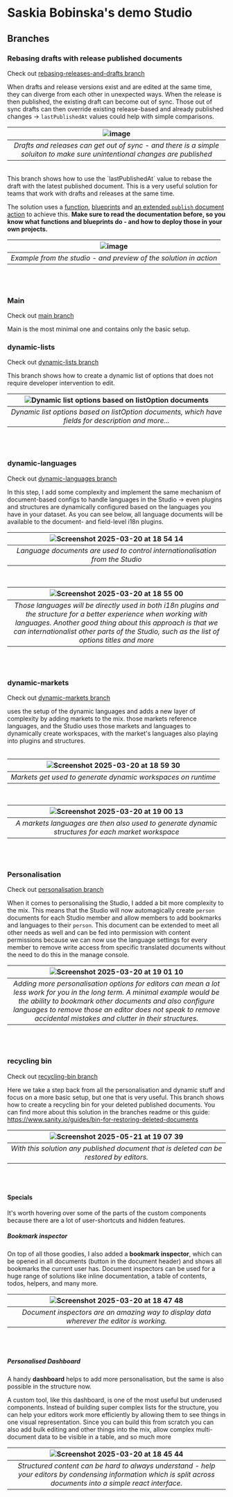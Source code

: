 # Saskia Bobinska's demo Studio

## Branches

### Rebasing drafts with release published documents

Check out [rebasing-releases-and-drafts branch](https://github.com/bobinska-dev/meetup/tree/rebasing-releases-and-drafts)

When drafts and release versions exist and are edited at the same time, they can diverge from each other in unexpected ways. When the release is then published, the existing draft can become out of sync. Those out of sync drafts can then override existing release-based and already published changes -> `lastPublishedAt` values could help with simple comparisons.
<br/>

| ![image](https://github.com/user-attachments/assets/a5a2915f-1561-4895-b78d-d9c72c2a6d7e) |
| :------------------------------------------------------------------------------------------------------------------------------------: |
|                  _Drafts and releases can get out of sync - and there is a simple soluiton to make sure unintentional changes are published_                   |
<br/>
This branch shows how to use the `lastPublishedAt` value to rebase the draft with the latest published document. This is a very useful solution for teams that work with drafts and releases at the same time.

The solution uses a [function](https://www.sanity.io/docs/compute-and-ai/functions-introduction), [blueprints](https://www.sanity.io/docs/compute-and-ai/functions-introduction#k6757f4985012) and [an extended `publish` document action](https://www.sanity.io/docs/studio/document-actions#k9f3cecbfeaa1) to achieve this.
**Make sure to read the documentation before, so you know what functions and blueprints do - and how to deploy those in your own projects.**

| ![image](https://github.com/user-attachments/assets/353aebc5-5f89-40f0-91d3-16cf4727a89a) |
| :------------------------------------------------------------------------------------------------------------------------------------: |
|                  _Example from the studio - and preview of the solution in action_                   |
<br/>
<br/>

### Main

Check out [main branch](https://github.com/bobinska-dev/meetup/tree/main)

Main is the most minimal one and contains only the basic setup.

### dynamic-lists

Check out [dynamic-lists branch](https://github.com/bobinska-dev/meetup/tree/dynamic-lists)

This branch shows how to create a dynamic list of options that does not require developer intervention to edit.
<br>

| ![Dynamic list options based on listOption documents](https://github.com/user-attachments/assets/02494dc1-1b43-45cf-88f4-1fa8dbce8b96) |
| :------------------------------------------------------------------------------------------------------------------------------------: |
|                  _Dynamic list options based on listOption documents, which have fields for description and more..._                   |

<br>
<br>

### dynamic-languages

Check out [dynamic-languages branch](https://github.com/bobinska-dev/meetup/tree/dynmic-languages)

In this step, I add some complexity and implement the same mechanism of document-based configs to handle languages in the Studio -> even plugins and structures are dynamically configured based on the languages you have in your dataset.
As you can see below, all language documents will be available to the document- and field-level i18n plugins.
<br>

| ![Screenshot 2025-03-20 at 18 54 14](https://github.com/user-attachments/assets/18ab4802-3629-4aad-a8f3-9bcfe09f2dcd) |
| :-------------------------------------------------------------------------------------------------------------------: |
|                     _Language documents are used to control internationalisation from the Studio_                     |

<br>

|                                                                               ![Screenshot 2025-03-20 at 18 55 00](https://github.com/user-attachments/assets/c02f4d40-cafa-4c00-b721-1607b2d10714)                                                                               |
| :-------------------------------------------------------------------------------------------------------------------------------------------------------------------------------------------------------------------------------------------------------------------------------: |
| _Those languages will be directly used in both i18n plugins and the structure for a better experience when working with languages. Another good thing about this approach is that we can internationalist other parts of the Studio, such as the list of options titles and more_ |

<br>
<br>

### dynamic-markets

Check out [dynamic-markets branch](https://github.com/bobinska-dev/meetup/tree/dynamic-markets)

uses the setup of the dynamic languages and adds a new layer of complexity by adding markets to the mix. those markets reference languages, and the Studio uses those markets and languages to dynamically create workspaces, with the market's languages also playing into plugins and structures.
<br>
<br>

| ![Screenshot 2025-03-20 at 18 59 30](https://github.com/user-attachments/assets/c6c8a781-2eb8-464d-aade-67ca039c9bb2) |
| :-------------------------------------------------------------------------------------------------------------------: |
|                             _Markets get used to generate dynamic workspaces on runtime_                              |

<br>

| ![Screenshot 2025-03-20 at 19 00 13](https://github.com/user-attachments/assets/e5bcddaf-d437-4e20-8e86-ccd6abc01ab5) |
| :-------------------------------------------------------------------------------------------------------------------: |
|           _A markets languages are then also used to generate dynamic structures for each market workspace_           |

<br>
<br>

### Personalisation

Check out [personalisation branch](https://github.com/bobinska-dev/meetup/tree/personalisation)

When it comes to personalising the Studio, I added a bit more complexity to the mix. This means that the Studio will now automagically create `person` documents for each Studio member and allow members to add bookmarks and languages to their `person`. This document can be extended to meet all other needs as well and can be fed into permission with content permissions because we can now use the language settings for every member to remove write access from specific translated documents without the need to do this in the manage console.
<br>

|                                                                                            ![Screenshot 2025-03-20 at 19 01 10](https://github.com/user-attachments/assets/74f7d281-0866-41a3-8c9a-cae3e0c70443)                                                                                             |
| :----------------------------------------------------------------------------------------------------------------------------------------------------------------------------------------------------------------------------------------------------------------------------------------------------------: |
| _Adding more personalisation options for editors can mean a lot less work for you in the long term. A minimal example would be the ability to bookmark other documents and also configure languages to remove those an editor does not speak to remove accidental mistakes and clutter in their structures._ |

<br>
<br>

### recycling bin

Check out [recycling-bin branch](https://github.com/bobinska-dev/meetup/tree/recycling-bin)

Here we take a step back from all the personalisation and dynamic stuff and focus on a more basic setup, but one that is very useful. This branch shows how to create a recycling bin for your deleted published documents. You can find more about this solution in the branches readme or this guide: <https://www.sanity.io/guides/bin-for-restoring-deleted-documents>
<br>

| ![Screenshot 2025-05-21 at 19 07 39](https://github.com/user-attachments/assets/4dc1025c-1b92-4cbc-82d1-09e4d9b90bf9) |
| :-------------------------------------------------------------------------------------------------------------------: |
|                _With this solution any published document that is deleted can be restored by editors._                |

<br>
<br>

#### Specials

It's worth hovering over some of the parts of the custom components because there are a lot of user-shortcuts and hidden features.
<br>

##### Bookmark inspector

On top of all those goodies, I also added a **bookmark inspector**, which can be opened in all documents (button in the document header) and shows all bookmarks the current user has.
Document inspectors can be used for a huge range of solutions like inline documentation, a table of contents, todos, helpers, and many more.
<br>

| ![Screenshot 2025-03-20 at 18 47 48](https://github.com/user-attachments/assets/7d847024-0291-4d9b-ba88-26804abd5380) |
| :-------------------------------------------------------------------------------------------------------------------: |
|               _Document inspectors are an amazing way to display data wherever the editor is working._                |

<br>
<br>
  
##### Personalised Dashboard

A handy **dashboard** helps to add more personalisation, but the same is also possible in the structure now.

A custom tool, like this dashboard, is one of the most useful but underused components. Instead of building super complex lists for the structure, you can help your editors work more efficiently by allowing them to see things in one visual representation. Since you can build this from scratch you can also add bulk editing and other things into the mix, allow complex multi-document data to be visible in a table, and so much more
<br>

|                       ![Screenshot 2025-03-20 at 18 45 44](https://github.com/user-attachments/assets/d1b783d6-44bf-4d24-bbc4-45a4caa6b307)                        |
| :----------------------------------------------------------------------------------------------------------------------------------------------------------------: |
| _Structured content can be hard to always understand - help your editors by condensing information which is split across documents into a simple react interface._ |

<br>
<br>
